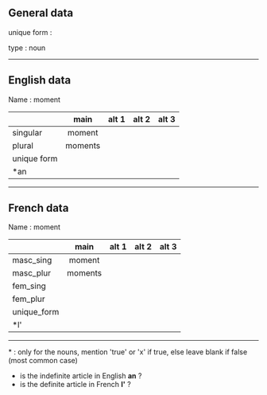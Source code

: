 ## General data

unique form :

type : noun

---

## English data

Name : moment

|             |  main   | alt 1 | alt 2 | alt 3 |
| :---------- | :-----: | :---: | :---: | ----- |
| singular    | moment  |       |       |       |
| plural      | moments |       |       |       |
| unique form |         |       |       |       |
| \*an        |         |       |       |       |

---

## French data

Name : moment

|             |  main   | alt 1 | alt 2 | alt 3 |
| :---------- | :-----: | :---: | :---: | :---: |
| masc_sing   | moment  |       |       |       |
| masc_plur   | moments |       |       |       |
| fem_sing    |         |       |       |       |
| fem_plur    |         |       |       |       |
| unique_form |         |       |       |       |
| \*l'        |         |       |       |       |

---

\* : only for the nouns, mention 'true' or 'x' if true, else leave blank if false (most common case)

- is the indefinite article in English **an** ?
- is the definite article in French **l'** ?
